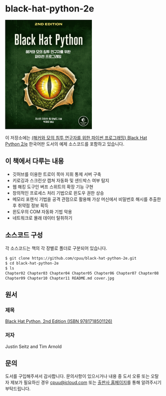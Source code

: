 # black-hat-python-2e

![image](./cover.jpg)

이 저장소에는 [(해커와 모의 침투 연구자를 위한 파이썬 프로그래밍) Black Hat Python 2/e](http://www.acornpub.co.kr/book/black-hat-python2e) 한국어판 도서의 예제 소스코드를 포함하고 있습니다.



## 이 책에서 다루는 내용
- 깃허브를 이용한 트로이 목마 지휘 통제 서버 구축
- 키로깅과 스크린샷 캡쳐 자동화 및 샌드박스 여부 탐지
- 웹 해킹 도구인 버프 스위트의 확장 기능 구현
- 창의적인 프로세스 처리 기법으로 윈도우 권한 상승
- 메모리 포렌식 기법을 공격 관점으로 활용해 가상 머신에서 비밀번호 해시를 추출한 후 취약점 정보 획득
- 윈도우의 COM 자동화 기법 악용
- 네트워크로 몰래 데이터 탈취하기

## 소스코드 구성
각 소스코드는 책의 각 장별로 폴더로 구분되어 있습니다. 

```
$ git clone https://github.com/cpuu/black-hat-python-2e.git
$ cd black-hat-python-2e 
$ ls
Chapter02 Chapter03 Chapter04 Chapter05 Chapter06 Chapter07 Chapter08 Chapter09 Chapter10 Chapter11 README.md cover.jpg
```

## 원서
### 제목
[Black Hat Python, 2nd Edition (ISBN 9781718501126)](https://nostarch.com/black-hat-python2E)
### 저자
Justin Seitz and Tim Arnold


## 문의
도서를 구입해주셔서 감사합니다. 문의사항이 있으시거나 내용 중 도서 오류 또는 오탈자 제보가 필요하신 경우 cpuu@icloud.com 또는 [출판사 홈페이지](http://acornpub.co.kr/contact/errata)를 통해 알려주시기 부탁드립니다.
